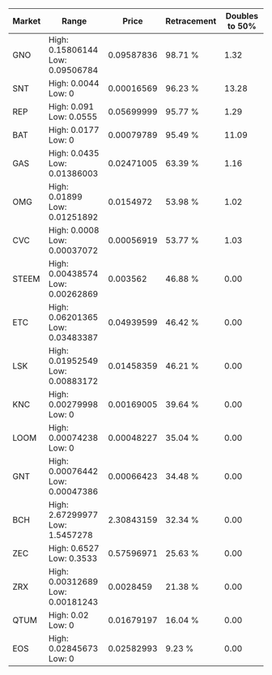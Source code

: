 | Market | Range | Price| Retracement | Doubles to 50% |
| --- | --- | --- | --- | --- |
| GNO | High: 0.15806144<br />Low: 0.09506784 | 0.09587836 | 98.71 % | 1.32 |
| SNT | High: 0.0044<br />Low: 0 | 0.00016569 | 96.23 % | 13.28 |
| REP | High: 0.091<br />Low: 0.0555 | 0.05699999 | 95.77 % | 1.29 |
| BAT | High: 0.0177<br />Low: 0 | 0.00079789 | 95.49 % | 11.09 |
| GAS | High: 0.0435<br />Low: 0.01386003 | 0.02471005 | 63.39 % | 1.16 |
| OMG | High: 0.01899<br />Low: 0.01251892 | 0.0154972 | 53.98 % | 1.02 |
| CVC | High: 0.0008<br />Low: 0.00037072 | 0.00056919 | 53.77 % | 1.03 |
| STEEM | High: 0.00438574<br />Low: 0.00262869 | 0.003562 | 46.88 % | 0.00 |
| ETC | High: 0.06201365<br />Low: 0.03483387 | 0.04939599 | 46.42 % | 0.00 |
| LSK | High: 0.01952549<br />Low: 0.00883172 | 0.01458359 | 46.21 % | 0.00 |
| KNC | High: 0.00279998<br />Low: 0 | 0.00169005 | 39.64 % | 0.00 |
| LOOM | High: 0.00074238<br />Low: 0 | 0.00048227 | 35.04 % | 0.00 |
| GNT | High: 0.00076442<br />Low: 0.00047386 | 0.00066423 | 34.48 % | 0.00 |
| BCH | High: 2.67299977<br />Low: 1.5457278 | 2.30843159 | 32.34 % | 0.00 |
| ZEC | High: 0.6527<br />Low: 0.3533 | 0.57596971 | 25.63 % | 0.00 |
| ZRX | High: 0.00312689<br />Low: 0.00181243 | 0.0028459 | 21.38 % | 0.00 |
| QTUM | High: 0.02<br />Low: 0 | 0.01679197 | 16.04 % | 0.00 |
| EOS | High: 0.02845673<br />Low: 0 | 0.02582993 | 9.23 % | 0.00 |
